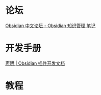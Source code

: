 # 论坛
[Obsidian 中文论坛 - Obsidian 知识管理 笔记](https://forum-zh.obsidian.md/)

# 开发手册
[声明 | Obsidian 插件开发文档](https://luhaifeng666.github.io/obsidian-plugin-docs-zh/zh2.0/)

# 教程


